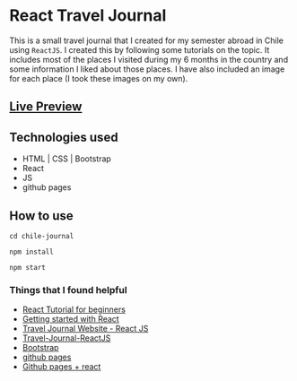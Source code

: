 # React Travel Journal

This is a small travel journal that I created for my semester abroad in Chile using `ReactJS`. I created this by following some tutorials on the topic. It includes most of the places I visited during my 6 months in the country and some information I liked about those places. I have also included an image for each place (I took these images on my own).

## [Live Preview](https://chris-gou.github.io/chile-journey/)

## Technologies used

- HTML | CSS | Bootstrap
- React
- JS
- github pages

## How to use

```
cd chile-journal
```

```
npm install
```

```
npm start
```

### Things that I found helpful

- [React Tutorial for beginners](https://www.youtube.com/watch?v=SqcY0GlETPk)
- [Getting started with React](https://create-react-app.dev/docs/getting-started/)
- [ Travel Journal Website - React JS ](https://www.youtube.com/watch?v=eipM1smJBEU)
- [Travel-Journal-ReactJS](https://github.com/hmjatt/Travel-Journal-ReactJS/tree/main)
- [Bootstrap](https://getbootstrap.com/)
- [github pages](https://docs.github.com/en/pages/getting-started-with-github-pages/configuring-a-publishing-source-for-your-github-pages-site)
- [Github pages + react](https://create-react-app.dev/docs/deployment/#github-pages)

